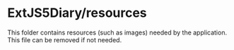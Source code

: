 # ExtJS5Diary/resources

This folder contains resources (such as images) needed by the application. This file can
be removed if not needed.
